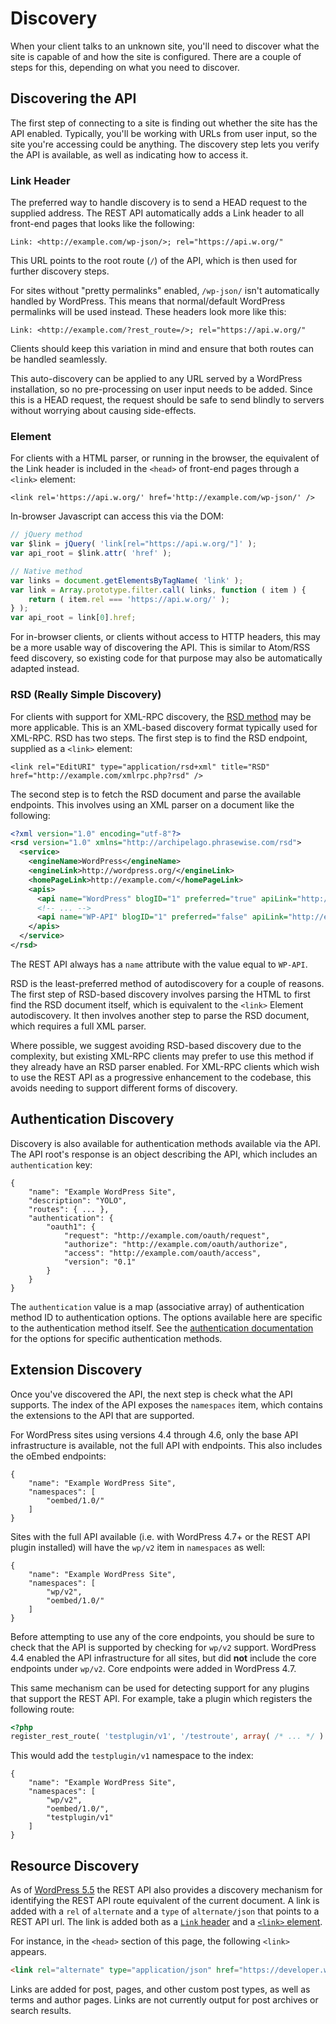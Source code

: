 # Discovery

When your client talks to an unknown site, you'll need to discover what the site is capable of and how the site is configured. There are a couple of steps for this, depending on what you need to discover.


## Discovering the API

The first step of connecting to a site is finding out whether the site has the API enabled. Typically, you'll be working with URLs from user input, so the site you're accessing could be anything. The discovery step lets you verify the API is available, as well as indicating how to access it.


### Link Header

The preferred way to handle discovery is to send a HEAD request to the supplied address. The REST API automatically adds a Link header to all front-end pages that looks like the following:

	Link: <http://example.com/wp-json/>; rel="https://api.w.org/"

This URL points to the root route (`/`) of the API, which is then used for further discovery steps.

For sites without "pretty permalinks" enabled, `/wp-json/` isn't automatically handled by WordPress. This means that normal/default WordPress permalinks will be used instead. These headers look more like this:

	Link: <http://example.com/?rest_route=/>; rel="https://api.w.org/"

Clients should keep this variation in mind and ensure that both routes can be handled seamlessly.

This auto-discovery can be applied to any URL served by a WordPress installation, so no pre-processing on user input needs to be added. Since this is a HEAD request, the request should be safe to send blindly to servers without worrying about causing side-effects.


### Element

For clients with a HTML parser, or running in the browser, the equivalent of the Link header is included in the `<head>` of front-end pages through a `<link>` element:

	<link rel='https://api.w.org/' href='http://example.com/wp-json/' />

In-browser Javascript can access this via the DOM:

```js
// jQuery method
var $link = jQuery( 'link[rel="https://api.w.org/"]' );
var api_root = $link.attr( 'href' );

// Native method
var links = document.getElementsByTagName( 'link' );
var link = Array.prototype.filter.call( links, function ( item ) {
	return ( item.rel === 'https://api.w.org/' );
} );
var api_root = link[0].href;
```

For in-browser clients, or clients without access to HTTP headers, this may be a more usable way of discovering the API. This is similar to Atom/RSS feed discovery, so existing code for that purpose may also be automatically
adapted instead.


### RSD (Really Simple Discovery)

For clients with support for XML-RPC discovery, the [RSD method](http://cyber.law.harvard.edu/blogs/gems/tech/rsd.html) may be more applicable. This is an XML-based discovery format typically used for XML-RPC. RSD has two steps. The first step is to find the RSD endpoint, supplied as a `<link>` element:

	<link rel="EditURI" type="application/rsd+xml" title="RSD" href="http://example.com/xmlrpc.php?rsd" />

The second step is to fetch the RSD document and parse the available endpoints. This involves using an XML parser on a document like the following:

```xml
<?xml version="1.0" encoding="utf-8"?>
<rsd version="1.0" xmlns="http://archipelago.phrasewise.com/rsd">
  <service>
    <engineName>WordPress</engineName>
    <engineLink>http://wordpress.org/</engineLink>
    <homePageLink>http://example.com/</homePageLink>
    <apis>
      <api name="WordPress" blogID="1" preferred="true" apiLink="http://example.com/xmlrpc.php" />
      <!-- ... -->
      <api name="WP-API" blogID="1" preferred="false" apiLink="http://example.com/wp-json/" />
    </apis>
  </service>
</rsd>
```

The REST API always has a `name` attribute with the value equal to `WP-API`.

RSD is the least-preferred method of autodiscovery for a couple of reasons. The first step of RSD-based discovery involves parsing the HTML to first find the RSD document itself, which is equivalent to the `<link>` Element autodiscovery. It then involves another step to parse the RSD document, which requires a full XML parser.

Where possible, we suggest avoiding RSD-based discovery due to the complexity, but existing XML-RPC clients may prefer to use this method if they already have an RSD parser enabled. For XML-RPC clients which wish to use the REST API as a progressive enhancement to the codebase, this avoids needing to support different forms of discovery.


## Authentication Discovery

Discovery is also available for authentication methods available via the API. The API root's response is an object describing the API, which includes an `authentication` key:

```
{
	"name": "Example WordPress Site",
	"description": "YOLO",
	"routes": { ... },
	"authentication": {
		"oauth1": {
			"request": "http://example.com/oauth/request",
			"authorize": "http://example.com/oauth/authorize",
			"access": "http://example.com/oauth/access",
			"version": "0.1"
		}
	}
}
```

The `authentication` value is a map (associative array) of authentication method ID to authentication options. The options available here are specific to the authentication method itself. See the [authentication documentation](/rest-api/authentication/) for the options for specific authentication methods.


## Extension Discovery

Once you've discovered the API, the next step is check what the API supports. The index of the API exposes the `namespaces` item, which contains the extensions to the API that are supported.

For WordPress sites using versions 4.4 through 4.6, only the base API infrastructure is available, not the full API with endpoints. This also includes the oEmbed endpoints:

```
{
	"name": "Example WordPress Site",
	"namespaces": [
		"oembed/1.0/"
	]
}
```

Sites with the full API available (i.e. with WordPress 4.7+ or the REST API plugin installed) will have the `wp/v2` item in `namespaces` as well:

```
{
	"name": "Example WordPress Site",
	"namespaces": [
		"wp/v2",
		"oembed/1.0/"
	]
}
```

Before attempting to use any of the core endpoints, you should be sure to check that the API is supported by checking for `wp/v2` support. WordPress 4.4 enabled the API infrastructure for all sites, but did **not** include the core endpoints under `wp/v2`. Core endpoints were added in WordPress 4.7.

This same mechanism can be used for detecting support for any plugins that support the REST API. For example, take a plugin which registers the following route:

```php
<?php
register_rest_route( 'testplugin/v1', '/testroute', array( /* ... */ ) );
```

This would add the `testplugin/v1` namespace to the index:

```
{
	"name": "Example WordPress Site",
	"namespaces": [
		"wp/v2",
		"oembed/1.0/",
		"testplugin/v1"
	]
}
```

## Resource Discovery

As of [WordPress 5.5](https://core.trac.wordpress.org/changeset/48273) the REST API also provides a discovery mechanism for identifying the REST API route equivalent of the current document. A link is added with a `rel` of `alternate` and a `type` of `alternate/json` that points to a REST API url. The link is added both as a [`Link` header](#link-header) and a [`<link>` element](#element).

For instance, in the `<head>` section of this page, the following `<link>` appears.

```html
<link rel="alternate" type="application/json" href="https://developer.wordpress.org/wp-json/wp/v2/rest-api-handbook/23085">
```

Links are added for post, pages, and other custom post types, as well as terms and author pages. Links are not currently output for post archives or search results.
